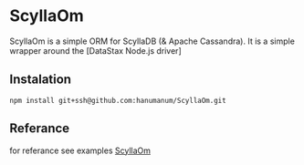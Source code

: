 # ScyllaOm
ScyllaOm is a simple ORM for ScyllaDB (& Apache Cassandra). It is a simple wrapper around the [DataStax Node.js driver]

## Instalation
```
npm install git+ssh@github.com:hanumanum/ScyllaOm.git
```

## Referance
for referance see examples
[ScyllaOm](https://github.com/hanumanum/ScyllaOm/tree/main/examples)
